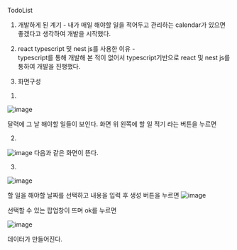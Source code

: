 TodoList

1. 개발하게 된 계기 - 내가 매일 해야할 일을 적어두고 관리하는 calendar가 있으면 좋겠다고 생각하여 개발을 시작했다.

2.  react typescript 및 nest js를 사용한 이유 -  
typescript를 통해 개발해 본 적이 없어서 typescript기반으로 react 및 nest js를 통하여 개발을 진행했다.

3. 화면구성
1)
![image](https://github.com/Jungsooooooo/todolist_front_react_typescript/assets/94541011/00c3053d-0ca3-4efd-92c5-e21651600dc0)


달력에 그 날 해야할 일들이 보인다.
화면 위 왼쪽에 할 일 적기 라는 버튼을 누르면

2)
![image](https://github.com/Jungsooooooo/todolist_front_react_typescript/assets/94541011/3875ebef-6d29-4235-a247-7eedaec80990)
다음과 같은 화면이 뜬다.

3)
![image](https://github.com/Jungsooooooo/todolist_front_react_typescript/assets/94541011/86b9ee98-a0bf-499c-a832-31d9050fdeb8)

할 일을 해야할 날짜를 선택하고 내용을 입력 후 생성 버튼을 누르면
![image](https://github.com/Jungsooooooo/todolist_front_react_typescript/assets/94541011/3a702b30-ee01-4c37-becc-ef7bb3658b70)

선택할 수 있는 팝업창이 뜨며 ok를 누르면 

![image](https://github.com/Jungsooooooo/todolist_front_react_typescript/assets/94541011/d76d7da4-5bd4-4d4d-9225-ba11a15e4a67)

데이터가 만들어진다.

